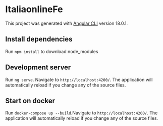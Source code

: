 # ItaliaonlineFe

This project was generated with [Angular CLI](https://github.com/angular/angular-cli) version 18.0.1.

## Install dependencies

Run `npm install` to download node_modules

## Development server

Run `ng serve`. Navigate to `http://localhost:4200/`. The application will automatically reload if you change any of the source files.

## Start on docker

Run `docker-compose up --build`.Navigate to `http://localhost:4200/`. The application will automatically reload if you change any of the source files.